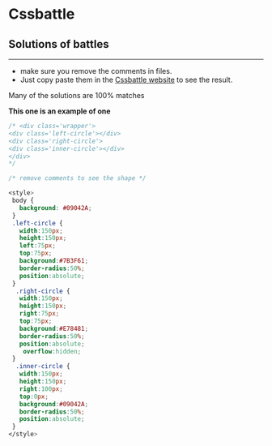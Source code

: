 # Cssbattle 

## Solutions of battles 

---

  - make sure you remove the comments in files.
  -  Just copy paste them in the [Cssbattle website](https://cssbattle.dev) 
  to see the result.
  
  Many of the solutions are 100% matches


 **This one is an example of one**
 
 ```Css
/* <div class='wrapper'>
<div class='left-circle'></div>
<div class='right-circle'>
<div class='inner-circle'></div>
</div>
*/

/* remove comments to see the shape */

<style>
  body {
    background: #09042A;
  }
  .left-circle {
    width:150px;
    height:150px;
    left:75px;
    top:75px;
    background:#7B3F61;
    border-radius:50%;
    position:absolute;
  }
   .right-circle {
    width:150px;
    height:150px;
    right:75px;
    top:75px;
    background:#E78481;
    border-radius:50%;
    position:absolute;
     overflow:hidden;
  }
   .inner-circle {
    width:150px;
    height:150px;
    right:100px;
    top:0px;
    background:#09042A;
    border-radius:50%;
    position:absolute;
  }
</style>
 ```
